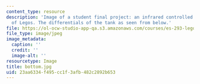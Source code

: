 ```yaml
---
content_type: resource
description: 'Image of a student final project: an infrared controlled tank made out
  of Legos. The differentials of the tank as seen from below.'
file: https://ol-ocw-studio-app-qa.s3.amazonaws.com/courses/es-293-lego-robotics-spring-2007/23aa6334f495cc1f3afb482c2892b653_bottom.jpg
file_type: image/jpeg
image_metadata:
  caption: ''
  credit: ''
  image-alt: ''
resourcetype: Image
title: bottom.jpg
uid: 23aa6334-f495-cc1f-3afb-482c2892b653
---
```

